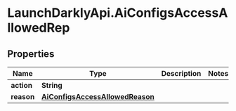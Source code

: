# LaunchDarklyApi.AiConfigsAccessAllowedRep

## Properties

Name | Type | Description | Notes
------------ | ------------- | ------------- | -------------
**action** | **String** |  | 
**reason** | [**AiConfigsAccessAllowedReason**](AiConfigsAccessAllowedReason.md) |  | 


